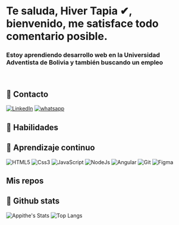 # Te saluda, Hiver Tapia ✔, bienvenido, me satisface todo comentario posible.

<h3>Estoy aprendiendo desarrollo web en la  Universidad Adventista de Bolivia y también buscando un empleo</h3>
<br/>

## 📲 Contacto

[![LinkedIn](https://img.shields.io/badge/LinkedIn-007ACC.svg?style=for-the-badge&logo=LinkedIn&logoColor=white)](https://www.linkedin.com/in/hiver-tapia-dominguez-94bb61237/)
[![whatsapp](https://img.shields.io/badge/whatsapp-00F00.svg?style=for-the-badge&logo=whatsapp&logoColor=black)](https://wa.me/59172330319)

## 🦾 Habilidades


## 🌱 Aprendizaje continuo

![HTML5](https://img.shields.io/badge/HTML5-E34F26.svg?style=for-the-badge&logo=HTML5&logoColor=white)
![Css3](https://img.shields.io/badge/Css3-1572B6.svg?style=for-the-badge&logo=Css3&logoColor=white)
![JavaScript](https://img.shields.io/badge/javascript-F7DF1E.svg?style=for-the-badge&logo=javascript&logoColor=black)
![NodeJs](https://img.shields.io/badge/NodeJs-43853d.svg?style=for-the-badge&logo=node.js&logoColor=white)
![Angular](https://img.shields.io/badge/Angular-45b8d8.svg?style=for-the-badge&logo=Angular&logoColor=white)
![Git](https://img.shields.io/badge/Git-F05032.svg?style=for-the-badge&logo=Git&logoColor=black)
![Figma](https://img.shields.io/badge/Figma-F24E1E.svg?style=for-the-badge&logo=Figma&logoColor=white)

## Mis repos


## 👀 Github stats

![Appithe's Stats](https://github-readme-stats.vercel.app/api?username=tapiaht&show_icons=true&theme=onedark)
![Top Langs](https://github-readme-stats.vercel.app/api/top-langs/?username=tapiaht&layout=compact&theme=onedark)
